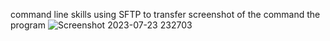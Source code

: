 command line skills using SFTP to transfer screenshot of the command the program
![Screenshot 2023-07-23 232703](https://github.com/Oluwapella/alx-system_engineering-devops/assets/122167046/11c27b20-2bc4-4b52-9b65-7e226f423d36)
